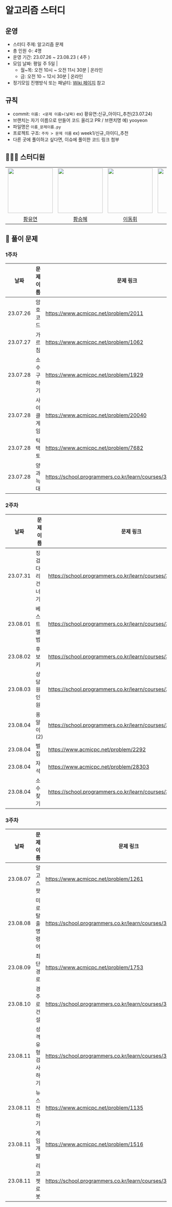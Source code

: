 # 알고리즘 스터디 
## 운영
- 스터디 주제: 알고리즘 문제
- 총 인원 수: 4명
- 운영 기간: 23.07.26 ~ 23.08.23 ( 4주 )
- 모임 날짜: 평일 주 5일 |
   - 월~목: 오전 10시 ~ 오전 11시 30분 | 온라인
   - 금: 오전 10 ~ 12시 30분 | 온라인
- 정기모임 진행방식 또는 패널티: [Wiki 페이지](https://github.com/AlgorithmStudy23/Algorithm/wiki/%EC%8A%A4%ED%84%B0%EB%94%94-%EC%A7%84%ED%96%89-%EB%B0%A9%EC%8B%9D-%EB%B0%8F-%EA%B7%9C%EC%B9%99) 참고

## 규칙
* commit: `이름: <문제 이름>(날짜)` ex) 황유연:신규_아이디_추천(23.07.24)
* 브랜치는 자기 이름으로 만들어 코드 올리고 PR / 브랜치명 예) yooyeon
* 파일명은 `이름_문제이름.py`
* 프로젝트 구조: `주차 > 문제 이름` ex) week1/신규_아이디_추천
* 다른 곳에 풀이하고 싶다면, 이슈에 풀이한 코드 링크 첨부



## 👩🏻‍💻 스터디원
<table>
    <tr>
        <td height="140px" align="center"><img src="https://avatars.githubusercontent.com/yoooyeon" width="140px" /></td>
        <td height="140px" align="center"><img src="https://avatars.githubusercontent.com/seunghye-study" width="140px" /></td>
        <td height="140px" align="center"><img src="https://avatars.githubusercontent.com/Initium-Home" width="140px" /></td>
        <td height="140px" align="center"><img src="https://avatars.githubusercontent.com/Heeesuu" width="140px" /></td>
    </tr>
    <tr>
        <td align="center">
          <a href="https://github.com/yoooyeon"> 황유연 </a>
        </td>
        <td align="center">
          <a href="https://github.com/seunghye-study"> 황승혜 </a>
        </td>
        <td align="center">
          <a href="https://github.com/Initium-Home"> 이동휘 </a>
        </td>
        <td align="center">
          <a href="https://github.com/Heeesuu"> 신희수 </a>
        </td>
    </tr>
</table>

## 📑 풀이 문제

### 1주차

| 날짜   | 문제 이름 | 문제 링크                                       |
| ------ | ------- |-------------------------------------------- |
| 23.07.26 | 암호코드 |https://www.acmicpc.net/problem/2011 |
| 23.07.27 | 가르침 |https://www.acmicpc.net/problem/1062 |
| 23.07.28 | 소수 구하기 |https://www.acmicpc.net/problem/1929 |
| 23.07.28| 사이클 게임 |https://www.acmicpc.net/problem/20040 |
| 23.07.28| 틱택토 |https://www.acmicpc.net/problem/7682 |
| 23.07.28| 양과 늑대 |https://school.programmers.co.kr/learn/courses/30/lessons/92343 |



### 2주차

| 날짜   | 문제 이름 | 문제 링크                                       |
| ------ | ------- |-------------------------------------------- |
| 23.07.31 | 징검다리 건너기 | https://school.programmers.co.kr/learn/courses/30/lessons/64062 |
| 23.08.01 | 베스트 앨범 | https://school.programmers.co.kr/learn/courses/30/lessons/42579 |
| 23.08.02 | 후보키 | https://school.programmers.co.kr/learn/courses/30/lessons/42890 |
| 23.08.03 | 상담원 인원 | https://school.programmers.co.kr/learn/courses/30/lessons/214288 |
| 23.08.04 | 옹알이(2) | https://school.programmers.co.kr/learn/courses/30/lessons/133499 |
| 23.08.04| 벌집 | https://www.acmicpc.net/problem/2292 |
| 23.08.04| 자석 | https://www.acmicpc.net/problem/28303 |
| 23.08.04| 소수 찾기 | https://school.programmers.co.kr/learn/courses/30/lessons/42839 |

### 3주차

| 날짜   | 문제 이름 | 문제 링크                                       |
| ------ | ------- |-------------------------------------------- |
| 23.08.07 | 알고스팟 | https://www.acmicpc.net/problem/1261 |
| 23.08.08 | 미로 탈출 명령어 | https://school.programmers.co.kr/learn/courses/30/lessons/150365 |
| 23.08.09 | 최단경로 | https://www.acmicpc.net/problem/1753 |
| 23.08.10 | 경주로 건설 | https://school.programmers.co.kr/learn/courses/30/lessons/67259 |
| 23.08.11 | 성격 유형 검사하기 | https://school.programmers.co.kr/learn/courses/30/lessons/118666 |
| 23.08.11| 뉴스 전하기 | https://www.acmicpc.net/problem/1135 |
| 23.08.11| 게임 개발 | https://www.acmicpc.net/problem/1516 |
| 23.08.11| 리코쳇 로봇 | https://school.programmers.co.kr/learn/courses/30/lessons/169199 |
